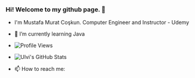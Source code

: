 ### Hi! Welcome to my github page. 👋
- I'm Mustafa Murat Coşkun. Computer Engineer and Instructor - Udemy
 
- 🌱 I’m currently learning Java
 
- ![Profile Views](https://komarev.com/ghpvc/?username=ulvimemmeedov)
- ![Ulvi's GitHub Stats](https://github-readme-stats.vercel.app/api?username=ulvimemmeedov&show_icons=true)
 
- 📫 How to reach me: 
<!--
**ulvimemmeedov/ulvimemmeedov** is a ✨ _special_ ✨ repository because its `README.md` (this file) appears on your GitHub profile.

Here are some ideas to get you started:

- 🔭 I’m currently working on ...
- ...
- 👯 I’m looking to collaborate on ...
- 🤔 I’m looking for help with ...
- 💬 Ask me about ...
-...
- 😄 Pronouns: ...
- ⚡ Fun fact: ...
-->
